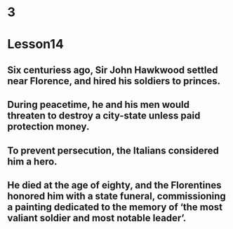 # 3
# Lesson14
## Six centuriess ago, Sir John Hawkwood settled near Florence, and hired his soldiers to princes.
## During peacetime, he and his men would threaten to destroy a city-state unless paid protection money.
## To prevent persecution, the Italians considered him a hero.
## He died at the age of eighty, and the Florentines honored him with a state funeral, commissioning a painting dedicated to the memory of ‘the most valiant soldier and most notable leader’.